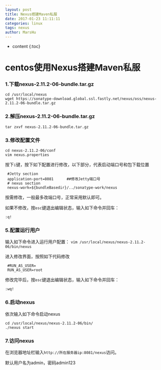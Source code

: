 ```yaml
---
layout: post
title: Nexus搭建Maven私服
date: 2017-01-23 11:11:11
categories: linux
tags: nexus
author: MarsHu
---
```


* content
{:toc}

# centos使用Nexus搭建Maven私服 #
### 1.下载nexus-2.11.2-06-bundle.tar.gz ###
```
cd /usr/local/nexus
wget https://sonatype-download.global.ssl.fastly.net/nexus/oss/nexus-2.11.2-06-bundle.tar.gz
```
### 2.解压nexus-2.11.2-06-bundle.tar.gz ###
```
tar zxvf nexus-2.11.2-06-bundle.tar.gz
```




### 3.修改配置文件 ###
```
cd nexus-2.11.2-06/conf
vim nexus.properties
```

按下`i`键，按下如下配置进行修改，以下部分，代表启动端口号和包下载位置
```
 #Jetty section
 application-port=8081      ##修改Jetty端口号
 # nexus section
 nexus-work=${bundleBasedir}/../sonatype-work/nexus
```
按需修改，一般最多改端口号，正常采用默认即可。

如果不修改，按`esc`键退出编辑状态，输入如下命令并回车：
```
:q!
```

### 5.配置运行用户 ###
输入如下命令进入运行用户配置：
``
vim /usr/local/nexus/nexus-2.11.2-06/bin/nexus
``

进入修改界面，按照如下代码修改
```
 #RUN_AS_USER=
 RUN_AS_USER=root
```

修改完毕后，按`esc`键退出编辑状态，输入如下命令并回车：
```
:wq!
```

### 6.启动nexus ###
依次输入如下命令启动nexus
```
cd /usr/local/nexus/nexus-2.11.2-06/bin/
./nexus start
```

### 7.访问nexus ###

在浏览器地址栏输入`http://所在服务器ip:8081/nexus`访问。

默认用户名为admin，密码admin123